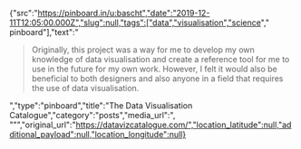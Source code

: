 {"src":"https://pinboard.in/u:bascht","date":"2019-12-11T12:05:00.000Z","slug":null,"tags":["data","visualisation","science"," pinboard"],"text":"<blockquote>Originally, this project was a way for me to develop my own knowledge of data visualisation and create a reference tool for me to use in the future for my own work. However, I felt it would also be beneficial to both designers and also anyone in a field that requires the use of data visualisation.</blockquote>","type":"pinboard","title":"The Data Visualisation Catalogue","category":"posts","media_url":", \"\"","original_url":"https://datavizcatalogue.com/","location_latitude":null,"additional_payload":null,"location_longitude":null}